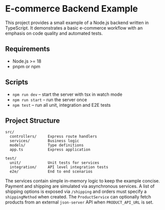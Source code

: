 # E-commerce Backend Example

This project provides a small example of a Node.js backend written in TypeScript. It demonstrates a basic e-commerce workflow with an emphasis on code quality and automated tests.

## Requirements
- Node.js >= 18
- pnpm or npm

## Scripts
- `npm run dev` – start the server with tsx in watch mode
- `npm run start` – run the server once
- `npm test` – run all unit, integration and E2E tests

## Project Structure
```
src/
  controllers/     Express route handlers
  services/        Business logic
  models/          Type definitions
  app.ts           Express application

test/
  unit/            Unit tests for services
  integration/     API level integration tests
  e2e/             End to end scenarios
```

The services contain simple in-memory logic to keep the example concise. Payment and shipping are simulated via asynchronous services. A list of shipping options is exposed via `/shipping` and orders must specify a `shippingMethod` when created. The `ProductService` can optionally fetch products from an external `json-server` API when `PRODUCT_API_URL` is set.
